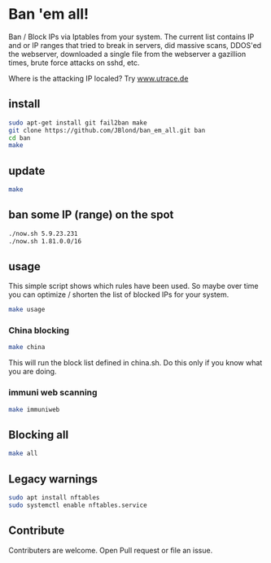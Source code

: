 # Ban 'em all!

Ban / Block IPs via Iptables from your system.
The current list contains IP and or IP ranges that tried to break in servers, did massive scans, DDOS'ed the webserver, downloaded a single file from the webserver a gazillion times, brute force attacks on sshd, etc.

Where is the attacking IP localed? Try www.utrace.de

## install

```bash
sudo apt-get install git fail2ban make
git clone https://github.com/JBlond/ban_em_all.git ban
cd ban
make
```

## update

```bash
make
```

## ban some IP (range) on the spot

```bash
./now.sh 5.9.23.231
./now.sh 1.81.0.0/16
```

## usage

This simple script shows which rules have been used. So maybe over time you can optimize / shorten the list of blocked IPs for your system.

```bash
make usage
```

### China blocking

```bash
make china
```
This will run the block list defined in china.sh. Do this only if you know what you are doing.

### immuni web scanning 

```bash
make immuniweb
```

## Blocking all

```bash
make all
```

## Legacy warnings

```bash
sudo apt install nftables
sudo systemctl enable nftables.service
```

## Contribute

Contributers are welcome. Open Pull request or file an issue.
